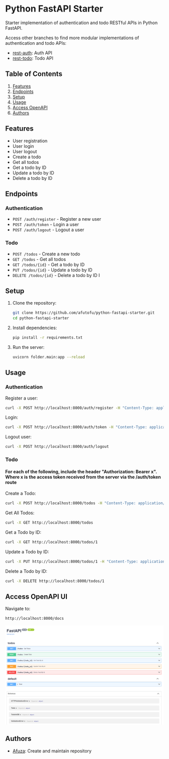 # Python FastAPI Starter

Starter implementation of authentication and todo RESTful APIs in Python FastAPI.

Access other branches to find more modular implementations of authentication and todo APIs:

- [rest-auth](https://github.com/afutofu/python-fastapi-starter/tree/rest-auth): Auth API
- [rest-todo](https://github.com/afutofu/python-fastapi-starter/tree/rest-todo): Todo API

## Table of Contents

1. [Features](#features)
1. [Endpoints](#endpoints)
1. [Setup](#setup)
1. [Usage](#usage)
1. [Access OpenAPI](#access-openapi-ui)
1. [Authors](#authors)

## Features

- User registration
- User login
- User logout
- Create a todo
- Get all todos
- Get a todo by ID
- Update a todo by ID
- Delete a todo by ID

## Endpoints

### Authentication

- `POST /auth/register` - Register a new user
- `POST /auth/token` - Login a user
- `POST /auth/logout` - Logout a user

### Todo

- `POST /todos` - Create a new todo
- `GET /todos` - Get all todos
- `GET /todos/{id}` - Get a todo by ID
- `PUT /todos/{id}` - Update a todo by ID
- `DELETE /todos/{id}` - Delete a todo by ID
  I

## Setup

1. Clone the repository:

   ```bash
   git clone https://github.com/afutofu/python-fastapi-starter.git
   cd python-fastapi-starter
   ```

2. Install dependencies:

   ```bash
   pip install -r requirements.txt
   ```

3. Run the server:

   ```bash
   uvicorn folder.main:app --reload
   ```

## Usage

### Authentication

Register a user:

```bash
curl -X POST http://localhost:8000/auth/register -H "Content-Type: application/json" -d '{"username":"testuser", "password":"password123"}'
```

Login:

```bash
curl -X POST http://localhost:8000/auth/token -H "Content-Type: application/json" -d '{"username":"testuser", "password":"password123"}'

```

Logout user:

```bash
curl -X POST http://localhost:8000/auth/logout
```

### Todo

#### For each of the following, include the header "Authorization: Bearer x". Where x is the access token received from the server via the /auth/token route

Create a Todo:

```bash
curl -X POST http://localhost:8000/todos -H "Content-Type: application/json" -d '{"text":"Test Todo", "completed":false}'
```

Get All Todos:

```bash
curl -X GET http://localhost:8000/todos
```

Get a Todo by ID:

```bash
curl -X GET http://localhost:8000/todos/1
```

Update a Todo by ID:

```bash
curl -X PUT http://localhost:8000/todos/1 -H "Content-Type: application/json" -d '{"text":"Updated Todo", "completed":true}'
```

Delete a Todo by ID:

```bash
curl -X DELETE http://localhost:8000/todos/1
```

## Access OpenAPI UI

Navigate to:

```bash
http://localhost:8000/docs
```

![OpenAPI (Swagger) UI](openapi-image.png)

## Authors

- [Afuza](https://github.com/afutofu): Create and maintain repository
